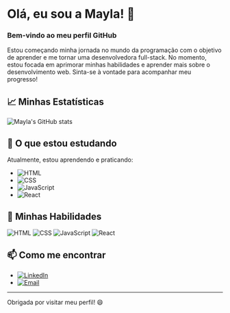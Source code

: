 # Olá, eu sou a Mayla! 👋

### Bem-vindo ao meu perfil GitHub

Estou começando minha jornada no mundo da programação com o objetivo de aprender e me tornar uma desenvolvedora full-stack. No momento, estou focada em aprimorar minhas habilidades e aprender mais sobre o desenvolvimento web. Sinta-se à vontade para acompanhar meu progresso!

## 📈 Minhas Estatísticas

![Mayla's GitHub stats](https://github-readme-stats.vercel.app/api?username=seuusuario&show_icons=true&theme=radical)

## 🌱 O que estou estudando

Atualmente, estou aprendendo e praticando:

- ![HTML](https://img.shields.io/badge/HTML-E34F26?style=for-the-badge&logo=html5&logoColor=white)
- ![CSS](https://img.shields.io/badge/CSS-1572B6?style=for-the-badge&logo=css3&logoColor=white)
- ![JavaScript](https://img.shields.io/badge/JavaScript-F7DF1E?style=for-the-badge&logo=javascript&logoColor=black)
- ![React](https://img.shields.io/badge/React-61DAFB?style=for-the-badge&logo=react&logoColor=black)

## 💼 Minhas Habilidades

![HTML](https://img.shields.io/badge/HTML-E34F26?style=for-the-badge&logo=html5&logoColor=white)
![CSS](https://img.shields.io/badge/CSS-1572B6?style=for-the-badge&logo=css3&logoColor=white)
![JavaScript](https://img.shields.io/badge/JavaScript-F7DF1E?style=for-the-badge&logo=javascript&logoColor=black)
![React](https://img.shields.io/badge/React-61DAFB?style=for-the-badge&logo=react&logoColor=black)

## 📫 Como me encontrar

- [![LinkedIn](https://img.shields.io/badge/LinkedIn-blue?style=for-the-badge&logo=linkedin)](https://www.linkedin.com/in/seuperfillinkedin)
- [![Email](https://img.shields.io/badge/Email-D14836?style=for-the-badge&logo=gmail&logoColor=white)](mailto:seuemail@gmail.com)

---

Obrigada por visitar meu perfil! 😄

